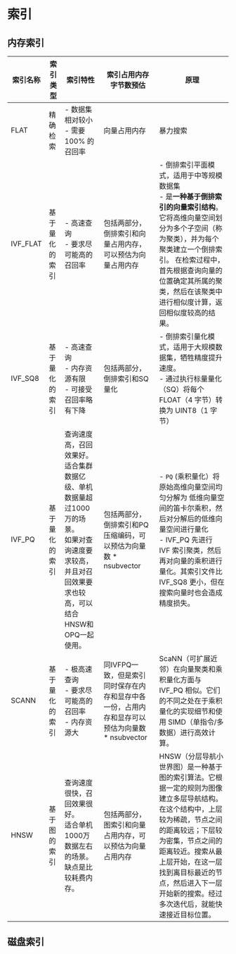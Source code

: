 # 索引
## 内存索引

| 索引名称     | 索引类型    | 索引特性                                                                                        | 索引占用内存字节数预估                                              | 原理                                                                                                                                               |
| -------- | ------- | ------------------------------------------------------------------------------------------- | -------------------------------------------------------- | ------------------------------------------------------------------------------------------------------------------------------------------------ |
| FLAT     | 精确检索    | - 数据集相对较小<br>- 需要 100% 的召回率<br>                                                             | 向量占用内存                                                   | 暴力搜索                                                                                                                                             |
| IVF_FLAT | 基于量化的索引 | - 高速查询<br>- 要求尽可能高的召回率<br>                                                                  | 包括两部分，倒排索引和向量占用内存，可以预估为向量占用内存                            | - 倒排索引平面模式，适用于中等规模数据集<br>- 是**一种基于倒排索引的向量索引结构**。 它将高维向量空间划分为多个子空间（称为聚类），并为每个聚类建立一个倒排索引。 在检索过程中，首先根据查询向量的位置确定其所属的聚类，然后在该聚类中进行相似度计算，返回相似度较高的结果。    |
| IVF_SQ8  | 基于量化的索引 | - 高速查询<br>- 内存资源有限<br>- 可接受召回率略有下降                                                          | 包括两部分，倒排索引和SQ量化                                          | - 倒排索引量化模式，适用于大规模数据集，牺牲精度提升速度。<br>- 通过执行标量量化（SQ）将每个 FLOAT（4 字节）转换为 UINT8（1 字节）                                                                   |
| IVF_PQ   | 基于量化的索引 | 查询速度高，召回效果好。  <br>适合集群数据亿级、单机数据量超过1000万的场景。  <br>如果对查询速度要求较高，并且对召回效果要求也较高，可以结合HNSW和OPQ一起使用。 | 包括两部分，倒排索引和PQ压缩编码，可以预估为向量数 * nsubvector                  | - `PQ` (乘积量化）将原始高维向量空间均匀分解为 低维向量空间的笛卡尔乘积，然后对分解后的低维向量空间进行量化<br>- IVF_PQ 先进行 IVF 索引聚类，然后再对向量的乘积进行量化。其索引文件比 IVF_SQ8 更小，但在搜索向量时也会造成精度损失。             |
| SCANN    | 基于量化的索引 | - 极高速查询<br>- 要求尽可能高的召回率<br>- 内存资源大<br>                                                      | 同IVFPQ一致，但是索引同时保存在内存和显存中各一份，占用内存和显存可以预估为向量数 * nsubvector | ScaNN（可扩展近邻）在向量聚类和乘积量化方面与 IVF_PQ 相似。它们的不同之处在于乘积量化的实现细节和使用 SIMD（单指令/多数据）进行高效计算。                                                                   |
| HNSW     | 基于图的索引  | 查询速度很快，召回效果很好。  <br>适合单机1000万数据左右的场景。  <br>缺点是比较耗费内存。                                       | 包括两部分，图索引和向量占用内存，可以预估为向量占用内存                             | HNSW（分层导航小世界图）是一种基于图的索引算法。它根据一定的规则为图像建立多层导航结构。在这个结构中，上层较为稀疏，节点之间的距离较远；下层较为密集，节点之间的距离较近。搜索从最上层开始，在这一层找到离目标最近的节点，然后进入下一层开始新的搜索。经过多次迭代后，就能快速接近目标位置。 |


## 磁盘索引
